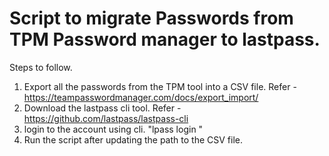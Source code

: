 # Script to migrate Passwords from TPM Password manager to lastpass.

Steps to follow.
1. Export all the passwords from the TPM tool into a CSV file. Refer - https://teampasswordmanager.com/docs/export_import/
2. Download the lastpass cli tool. Refer - https://github.com/lastpass/lastpass-cli
3. login to the account using cli. "lpass login <username>"
4. Run the script after updating the path to the CSV file.
